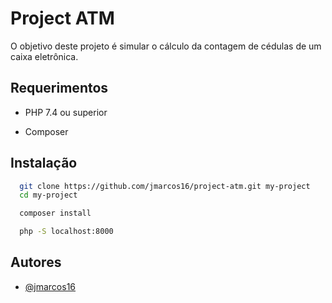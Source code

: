 
# Project ATM

O objetivo deste projeto é simular o cálculo da contagem de cédulas de um caixa eletrônica.



## Requerimentos 

- PHP 7.4 ou superior

- Composer 


## Instalação

```bash
  git clone https://github.com/jmarcos16/project-atm.git my-project
  cd my-project

  composer install

  php -S localhost:8000
```





    
## Autores

- [@jmarcos16](https://www.github.com/jmarcos16)

